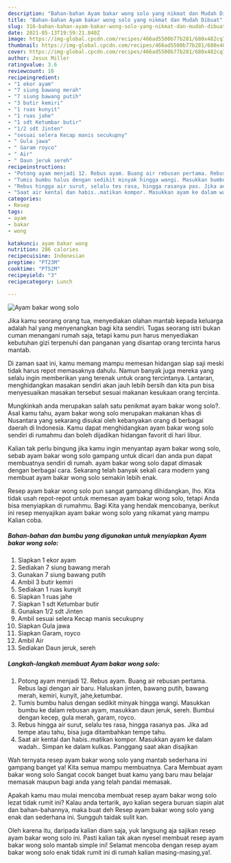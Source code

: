 ```yaml
---
description: "Bahan-bahan Ayam bakar wong solo yang nikmat dan Mudah Dibuat"
title: "Bahan-bahan Ayam bakar wong solo yang nikmat dan Mudah Dibuat"
slug: 316-bahan-bahan-ayam-bakar-wong-solo-yang-nikmat-dan-mudah-dibuat
date: 2021-05-13T19:59:21.840Z
image: https://img-global.cpcdn.com/recipes/466ad5500b77b281/680x482cq70/ayam-bakar-wong-solo-foto-resep-utama.jpg
thumbnail: https://img-global.cpcdn.com/recipes/466ad5500b77b281/680x482cq70/ayam-bakar-wong-solo-foto-resep-utama.jpg
cover: https://img-global.cpcdn.com/recipes/466ad5500b77b281/680x482cq70/ayam-bakar-wong-solo-foto-resep-utama.jpg
author: Jesus Miller
ratingvalue: 3.6
reviewcount: 10
recipeingredient:
- "1 ekor ayam"
- "7 siung bawang merah"
- "7 siung bawang putih"
- "3 butir kemiri"
- "1 ruas kunyit"
- "1 ruas jahe"
- "1 sdt Ketumbar butir"
- "1/2 sdt Jinten"
- "sesuai selera Kecap manis secukupny"
- " Gula jawa"
- " Garam royco"
- " Air"
- " Daun jeruk sereh"
recipeinstructions:
- "Potong ayam menjadi 12. Rebus ayam. Buang air rebusan pertama. Rebus lagi dengan air baru. Haluskan jinten, bawang putih, bawang merah, kemiri, kunyit, jahe,ketumbar."
- "Tumis bumbu halus dengan sedikit minyak hingga wangi. Masukkan bumbu ke dalam rebusan ayam, masukkan daun jeruk, sereh. Bumbui dengan kecep, gula merah, garam, royco."
- "Rebus hingga air surut, selalu tes rasa, hingga rasanya pas. Jika ad tempe atau tahu, bisa juga ditambahkan tempe tahu."
- "Saat air kental dan habis..matikan kompor. Masukkan ayam ke dalam wadah.. Simpan ke dalam kulkas. Panggang saat akan disajikan"
categories:
- Resep
tags:
- ayam
- bakar
- wong

katakunci: ayam bakar wong 
nutrition: 286 calories
recipecuisine: Indonesian
preptime: "PT23M"
cooktime: "PT52M"
recipeyield: "3"
recipecategory: Lunch

---
```



![Ayam bakar wong solo](https://img-global.cpcdn.com/recipes/466ad5500b77b281/680x482cq70/ayam-bakar-wong-solo-foto-resep-utama.jpg)

Jika kamu seorang orang tua, menyediakan olahan mantab kepada keluarga adalah hal yang menyenangkan bagi kita sendiri. Tugas seorang istri bukan cuman menangani rumah saja, tetapi kamu pun harus menyediakan kebutuhan gizi terpenuhi dan panganan yang disantap orang tercinta harus mantab.

Di zaman  saat ini, kamu memang mampu memesan hidangan siap saji meski tidak harus repot memasaknya dahulu. Namun banyak juga mereka yang selalu ingin memberikan yang terenak untuk orang tercintanya. Lantaran, menghidangkan masakan sendiri akan jauh lebih bersih dan kita pun bisa menyesuaikan masakan tersebut sesuai makanan kesukaan orang tercinta. 



Mungkinkah anda merupakan salah satu penikmat ayam bakar wong solo?. Asal kamu tahu, ayam bakar wong solo merupakan makanan khas di Nusantara yang sekarang disukai oleh kebanyakan orang di berbagai daerah di Indonesia. Kamu dapat menghidangkan ayam bakar wong solo sendiri di rumahmu dan boleh dijadikan hidangan favorit di hari libur.

Kalian tak perlu bingung jika kamu ingin menyantap ayam bakar wong solo, sebab ayam bakar wong solo gampang untuk dicari dan anda pun dapat membuatnya sendiri di rumah. ayam bakar wong solo dapat dimasak dengan berbagai cara. Sekarang telah banyak sekali cara modern yang membuat ayam bakar wong solo semakin lebih enak.

Resep ayam bakar wong solo pun sangat gampang dihidangkan, lho. Kita tidak usah repot-repot untuk memesan ayam bakar wong solo, tetapi Anda bisa menyiapkan di rumahmu. Bagi Kita yang hendak mencobanya, berikut ini resep menyajikan ayam bakar wong solo yang nikamat yang mampu Kalian coba.

<!--inarticleads1-->

##### Bahan-bahan dan bumbu yang digunakan untuk menyiapkan Ayam bakar wong solo:

1. Siapkan 1 ekor ayam
1. Sediakan 7 siung bawang merah
1. Gunakan 7 siung bawang putih
1. Ambil 3 butir kemiri
1. Sediakan 1 ruas kunyit
1. Siapkan 1 ruas jahe
1. Siapkan 1 sdt Ketumbar butir
1. Gunakan 1/2 sdt Jinten
1. Ambil sesuai selera Kecap manis secukupny
1. Siapkan  Gula jawa
1. Siapkan  Garam, royco
1. Ambil  Air
1. Sediakan  Daun jeruk, sereh




<!--inarticleads2-->

##### Langkah-langkah membuat Ayam bakar wong solo:

1. Potong ayam menjadi 12. Rebus ayam. Buang air rebusan pertama. Rebus lagi dengan air baru. Haluskan jinten, bawang putih, bawang merah, kemiri, kunyit, jahe,ketumbar.
1. Tumis bumbu halus dengan sedikit minyak hingga wangi. Masukkan bumbu ke dalam rebusan ayam, masukkan daun jeruk, sereh. Bumbui dengan kecep, gula merah, garam, royco.
1. Rebus hingga air surut, selalu tes rasa, hingga rasanya pas. Jika ad tempe atau tahu, bisa juga ditambahkan tempe tahu.
1. Saat air kental dan habis..matikan kompor. Masukkan ayam ke dalam wadah.. Simpan ke dalam kulkas. Panggang saat akan disajikan




Wah ternyata resep ayam bakar wong solo yang mantab sederhana ini gampang banget ya! Kita semua mampu membuatnya. Cara Membuat ayam bakar wong solo Sangat cocok banget buat kamu yang baru mau belajar memasak maupun bagi anda yang telah pandai memasak.

Apakah kamu mau mulai mencoba membuat resep ayam bakar wong solo lezat tidak rumit ini? Kalau anda tertarik, ayo kalian segera buruan siapin alat dan bahan-bahannya, maka buat deh Resep ayam bakar wong solo yang enak dan sederhana ini. Sungguh taidak sulit kan. 

Oleh karena itu, daripada kalian diam saja, yuk langsung aja sajikan resep ayam bakar wong solo ini. Pasti kalian tak akan nyesel membuat resep ayam bakar wong solo mantab simple ini! Selamat mencoba dengan resep ayam bakar wong solo enak tidak rumit ini di rumah kalian masing-masing,ya!.

